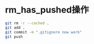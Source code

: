 # rm_has_pushed操作
```bash
git rm -r --cached .
git add .
git commit -m ".gitignore now work"
git push
```

